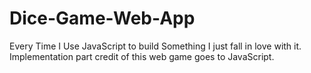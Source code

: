# Dice-Game-Web-App
Every Time I Use JavaScript to build Something I just fall in love with it. Implementation part credit of this web game goes to JavaScript.
